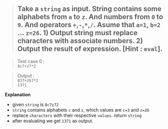 > ## Take a `string` as input. String contains some alphabets from `a` to `z`. And numbers from `0` to `9`. And operators `+`,`-`,`*`,`/`. Asume that `a=1`, `b=2` ... `z=26`. 1) Output string must replace characters with associate numbers. 2) Output the result of expression. [Hint : `eval`].


> Test case 0 :</br>
  `8c7+z7*2`</br>

> Output :</br>
`837+267*2`</br>
`1371`</br>

**Explanation**

- given `string` is `8c7z72`
- `string` contains alphabets `c` and `z`, which values are `c=3` and `z=26`
- replace `characters` with their respective `values`. return `string`
- after evaluating we get `1371` as output.
